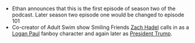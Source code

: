 * Ethan announces that this is the first episode of season two of the podcast. Later season two episode one would be changed to episode 101
* Co-creator of Adult Swim show Smiling Friends [Zach Hadel](/people/zhadel) calls in as a [Logan Paul](/people/lpaul) fanboy character and again later as [President Trump](/people/dtrump).
